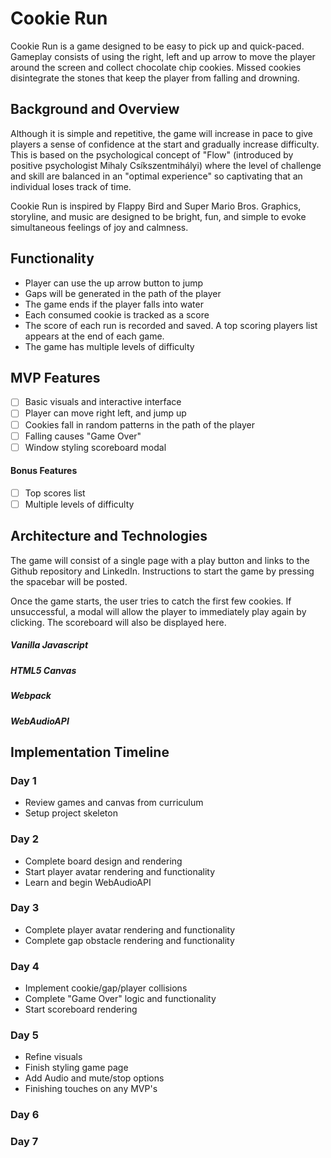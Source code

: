 # Cookie Run

Cookie Run is a game designed to be easy to pick up and quick-paced. Gameplay consists of using the right, left and up arrow to move the player around the screen and collect chocolate chip cookies. Missed cookies disintegrate the stones that keep the player from falling and drowning.

## Background and Overview

Although it is simple and repetitive, the game will increase in pace to give players a sense of confidence at the start and gradually increase difficulty. This is based on the psychological concept of "Flow" (introduced by positive psychologist Mihaly Csíkszentmihályi) where the level of challenge and skill are balanced in an "optimal experience" so captivating that an individual loses track of time. 

Cookie Run is inspired by Flappy Bird and Super Mario Bros. Graphics, storyline, and music are designed to be bright, fun, and simple to evoke simultaneous feelings of joy and calmness. 

## Functionality

   - Player can use the up arrow button to jump
   - Gaps will be generated in the path of the player
   - The game ends if the player falls into water
   - Each consumed cookie is tracked as a score
   - The score of each run is recorded and saved. A top scoring players list appears at the end of each game. 
   - The game has multiple levels of difficulty

## MVP Features

   - [ ] Basic visuals and interactive interface
   - [ ] Player can move right left, and jump up
   - [ ] Cookies fall in random patterns in the path of the player 
   - [ ] Falling causes "Game Over"
   - [ ] Window styling scoreboard modal
   
#### Bonus Features
   - [ ] Top scores list 
   - [ ] Multiple levels of difficulty

## Architecture and Technologies
  
  The game will consist of a single page with a play button and links to the Github repository and LinkedIn. Instructions to start the game by pressing the spacebar will be posted. 

  Once the game starts, the user tries to catch the first few cookies. If unsuccessful, a modal will allow the player to immediately play again by clicking. The scoreboard will also be displayed here. 

  ##### Vanilla Javascript
  ##### HTML5 Canvas
  ##### Webpack
  ##### WebAudioAPI 

## Implementation Timeline

### Day 1 
  - Review games and canvas from curriculum
  - Setup project skeleton
  
### Day 2
  - Complete board design and rendering
  - Start player avatar rendering and functionality
  - Learn and begin WebAudioAPI


### Day 3
  - Complete player avatar rendering and functionality
  - Complete gap obstacle rendering and functionality
  

### Day 4
  - Implement cookie/gap/player collisions
  - Complete "Game Over" logic and functionality
  - Start scoreboard rendering


### Day 5
  - Refine visuals
  - Finish styling game page
  - Add Audio and mute/stop options
  - Finishing touches on any MVP's

### Day 6

### Day 7